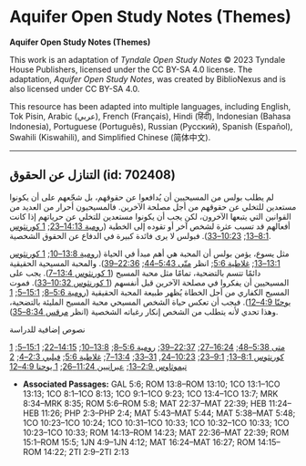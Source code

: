# Aquifer Open Study Notes (Themes)

**Aquifer Open Study Notes (Themes)**

This work is an adaptation of *Tyndale Open Study Notes* © 2023 Tyndale House Publishers, licensed under the CC BY\-SA 4\.0 license. The adaptation, *Aquifer Open Study Notes*, was created by BiblioNexus and is also licensed under CC BY\-SA 4\.0\.

This resource has been adapted into multiple languages, including English, Tok Pisin, Arabic (عربي), French (Français), Hindi (हिंदी), Indonesian (Bahasa Indonesia), Portuguese (Português), Russian (Русский), Spanish (Español), Swahili (Kiswahili), and Simplified Chinese (简体中文).



--------------------------------

## التنازل عن الحقوق (id: 702408)

لم يطلب بولس من المسيحيين أن يُدافعوا عن حقوقهم، بل شجّعهم على أن يكونوا مستعدين للتخلي عن حقوقهم من أجل مصلحة الآخرين. فالمسيحيون أحرار من العديد من القوانين التي يتبعها الآخرون، لكن يجب أن يكونوا مستعدين للتخلي عن حرياتهم إذا كانت أفعالهم قد تسبب عثرة لشخص آخر أو تقوده إلى الخطية ([رومية 14:13–23](https://ref.ly/Rom14:13-Rom14:23); [1 كورنثوس 8:1–13](https://ref.ly/1Cor8:1-1Cor8:13); [10:23–33](https://ref.ly/1Cor10:23-1Cor10:33)). فبولس لا يرى فائدة كبيرة في الدفاع عن الحقوق الشخصية.

مثل يسوع، يؤمن بولس أن المحبة هي أهم مبدأ في الحياة ([رومية 13:8–10](https://ref.ly/Rom13:8-Rom13:10); [1 كورنثوس 13:1–13](https://ref.ly/1Cor13:1-1Cor13:13); [غلاطية 5:6](https://ref.ly/Gal5:6); انظر [متّى 5:43–44](https://ref.ly/Matt5:43-Matt5:44); [22:36–39](https://ref.ly/Matt22:36-Matt22:39)). والمحبة المسيحية الحقيقية دائمًا تتسم بالتضحية، تمامًا مثل محبة المسيح ([1 كورنثوس 13:4–7](https://ref.ly/1Cor13:4-1Cor13:7)). يجب على المسيحيين أن يفكروا في مصلحة الآخرين قبل أنفسهم ([1 كورنثوس 10:32–33](https://ref.ly/1Cor10:32-1Cor10:33)). فموت المسيح الكفاري من أجل الخطاة يُظهر طبيعة المحبة الحقيقية ([رومية 5:6–8](https://ref.ly/Rom5:6-Rom5:8); [15:1–5](https://ref.ly/Rom15:1-Rom15:5); [1 يوحنّا 4:9–12](https://ref.ly/1John4:9-1John4:12)). فيجب أن تعكس حياة الشخص المسيحي محبة المسيح المليئة بالتضحية، وهذا تحدي لأنه يتطلب من الشخص إنكار رغباته الشخصية (انظر [مرقس 8:34–35](https://ref.ly/Mark8:34-Mark8:35)).

نصوص إضافية للدراسة

[متى 5:38–48](https://ref.ly/Matt5:38-Matt5:48); [16:24–27](https://ref.ly/Matt16:24-Matt16:27); [22:37–39](https://ref.ly/Matt22:37-Matt22:39); [رومية 5:6–8](https://ref.ly/Rom5:6-Rom5:8); [13:8–10](https://ref.ly/Rom13:8-Rom13:10); [14:15–22](https://ref.ly/Rom14:15-Rom14:22); [15:1–5](https://ref.ly/Rom15:1-Rom15:5); [1 كورنثوس 8:1–13](https://ref.ly/1Cor8:1-1Cor8:13); [9:1–23](https://ref.ly/1Cor9:1-1Cor9:23); [10:23–24](https://ref.ly/1Cor10:23-1Cor10:24), [31–33](https://ref.ly/1Cor10:31-1Cor10:33); [13:4–7](https://ref.ly/1Cor13:4-1Cor13:7); [غلاطية 5:6](https://ref.ly/Gal5:6); [فيلبي 2:3–4](https://ref.ly/Phil2:3-Phil2:4); [2 تيموثاوس 2:9–13](https://ref.ly/2Tim2:9-2Tim2:13); [عبرانيين 11:24–26](https://ref.ly/Heb11:24-Heb11:26); [1 يوحنا 4:9–12](https://ref.ly/1John4:9-1John4:12)

* **Associated Passages:** GAL 5:6; ROM 13:8–ROM 13:10; 1CO 13:1–1CO 13:13; 1CO 8:1–1CO 8:13; 1CO 9:1–1CO 9:23; 1CO 13:4–1CO 13:7; MRK 8:34–MRK 8:35; ROM 5:6–ROM 5:8; MAT 22:37–MAT 22:39; HEB 11:24–HEB 11:26; PHP 2:3–PHP 2:4; MAT 5:43–MAT 5:44; MAT 5:38–MAT 5:48; 1CO 10:23–1CO 10:24; 1CO 10:31–1CO 10:33; 1CO 10:32–1CO 10:33; 1CO 10:23–1CO 10:33; ROM 14:13–ROM 14:23; MAT 22:36–MAT 22:39; ROM 15:1–ROM 15:5; 1JN 4:9–1JN 4:12; MAT 16:24–MAT 16:27; ROM 14:15–ROM 14:22; 2TI 2:9–2TI 2:13

